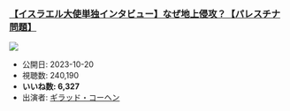 ### [【イスラエル大使単独インタビュー】なぜ地上侵攻？【パレスチナ問題】](https://www.youtube.com/watch?v=xT2B7Y0xIHs)
[![](https://img.youtube.com/vi/xT2B7Y0xIHs/sddefault.jpg)](https://www.youtube.com/watch?v=xT2B7Y0xIHs)
-   公開日: 2023-10-20
-   視聴数: 240,190
-   **いいね数: 6,327**
-   出演者: [ギラッド・コーヘン](/rehacq_fan/people/ギラッド・コーヘン "wikilink")
